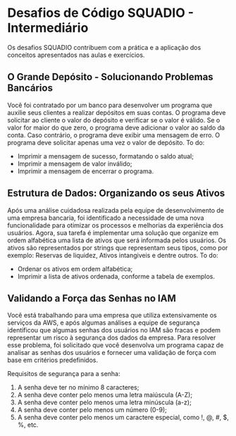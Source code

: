 # Desafios de Código SQUADIO - Intermediário
Os desafios SQUADIO contribuem com a prática e a aplicação dos conceitos apresentados nas aulas e exercícios.

## O Grande Depósito - Solucionando Problemas Bancários
Você foi contratado por um banco para desenvolver um programa que auxilie seus clientes a realizar depósitos em suas contas. O programa deve solicitar ao cliente o valor do depósito e verificar se o valor é válido. Se o valor for maior do que zero, o programa deve adicionar o valor ao saldo da conta. Caso contrário, o programa deve exibir uma mensagem de erro. O programa deve solicitar apenas uma vez o valor de depósito. To do:
- Imprimir a mensagem de sucesso, formatando o saldo atual;
- Imprimir a mensagem de valor inválido;
- Imprimir a mensagem de encerrar o programa.

## Estrutura de Dados: Organizando os seus Ativos
Após uma análise cuidadosa realizada pela equipe de desenvolvimento de uma empresa bancaria, foi identificado a necessidade de uma nova funcionalidade para otimizar os processos e melhorias da experiência dos usuários. Agora, sua tarefa é implementar uma solução que organize em ordem alfabética uma lista de ativos que será informada pelos usuários. Os ativos são representados por strings que representam seus tipos, como por exemplo: Reservas de liquidez, Ativos intangiveis e dentre outros. To do:
- Ordenar os ativos em ordem alfabética;
- Imprimir a lista de ativos ordenada, conforme a tabela de exemplos.

## Validando a Força das Senhas no IAM
Você está trabalhando para uma empresa que utiliza extensivamente os serviços da AWS, e após algumas análises a equipe de segurança identificou que algumas senhas dos usuários no IAM são fracas e podem representar um risco à segurança dos dados da empresa. Para resolver esse problema, foi solicitado que você desenvolva um programa capaz de analisar as senhas dos usuários e fornecer uma validação de força com base em critérios predefinidos.

Requisitos de segurança para a senha:

1. A senha deve ter no mínimo 8 caracteres;
2. A senha deve conter pelo menos uma letra maiúscula (A-Z);
3. A senha deve conter pelo menos uma letra minúscula (a-z);
4. A senha deve conter pelo menos um número (0-9);
5. A senha deve conter pelo menos um caractere especial, como !, @, #, $, %, etc.
